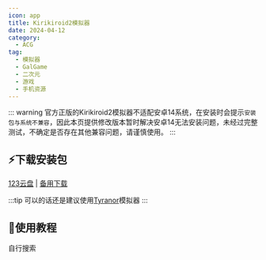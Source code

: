 ```yaml
---
icon: app
title: Kirikiroid2模拟器
date: 2024-04-12
category:
  - ACG
tag:
  - 模拟器
  - GalGame
  - 二次元
  - 游戏
  - 手机资源
---
```


<!-- more -->
::: warning
官方正版的Kirikiroid2模拟器不适配安卓14系统，在安装时会提示`安装包与系统不兼容`，因此本页提供修改版本暂时解决安卓14无法安装问题，未经过完整测试，不确定是否存在其他兼容问题，请谨慎使用。
:::

## ⚡下载安装包
[123云盘](https://www.123pan.com/s/4vaiVv-FRpzH.html) | [备用下载](/apk/Kirikiroid2_1.3.9.apk)

:::tip 
可以的话还是建议使用[Tyranor](tyranor.md)模拟器
:::

## 🌱使用教程
自行搜索
<BiliBili bvid="BV1Ry4y1j7WX" />

<!-- @include: ../docs/crack.md{28-} -->